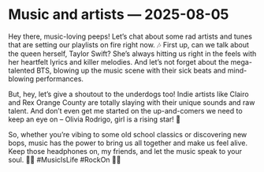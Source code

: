 # Music and artists — 2025-08-05

Hey there, music-loving peeps! Let’s chat about some rad artists and tunes that are setting our playlists on fire right now. 🎶 First up, can we talk about the queen herself, Taylor Swift? She’s always hitting us right in the feels with her heartfelt lyrics and killer melodies. And let’s not forget about the mega-talented BTS, blowing up the music scene with their sick beats and mind-blowing performances. 

But, hey, let’s give a shoutout to the underdogs too! Indie artists like Clairo and Rex Orange County are totally slaying with their unique sounds and raw talent. And don’t even get me started on the up-and-comers we need to keep an eye on – Olivia Rodrigo, girl is a rising star! 💫

So, whether you’re vibing to some old school classics or discovering new bops, music has the power to bring us all together and make us feel alive. Keep those headphones on, my friends, and let the music speak to your soul. 🤘🏼 #MusicIsLife #RockOn 🤘🏼
